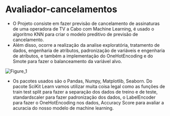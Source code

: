 # Avaliador-cancelamentos

 * O Projeto consiste em fazer previsão de cancelamento de assinaturas de uma operadora de TV a Cabo com Machine Learning, é usado o algoritmo KNN para criar o 
   modelo preditivo de previsão de cancelamento.
 * Além disso, ocorre a realização da analise exploratória, tratamento de dados, engenharia de atributos, padronização de variáveis e engenharia de atributos, e também 
   a implementação do OneHotEncoding e do Smote para fazer o balanceamento da variável alvo.
   
![Figure_1](https://user-images.githubusercontent.com/102812154/197420559-c01272e5-8ac7-408f-9c1e-c30d1802247e.png)

 * Os pacotes usados são o Pandas, Numpy, Matplotlib, Seaborn. Do pacote SciKit Learn vamos utilizar muita coisa legal como as funções de train test split para 
   fazer a separação dos dados de treino e de teste, standardscaler para fazer padronização dos dados, o LabelEncoder para fazer o OneHotEncoding nos dados, Accuracy 
   Score para avaliar a acuracia do nosso modelo de machine learning.
